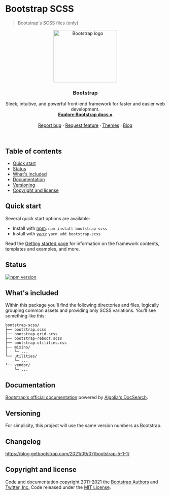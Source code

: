 # Bootstrap SCSS

> Bootstrap's SCSS files (only)

<p align="center">
  <a href="https://getbootstrap.com/">
    <img src="https://getbootstrap.com/docs/5.1/assets/brand/bootstrap-logo-shadow.png" alt="Bootstrap logo" width="200" height="165">
  </a>
</p>

<h3 align="center">Bootstrap</h3>

<p align="center">
  Sleek, intuitive, and powerful front-end framework for faster and easier web development.
  <br>
  <a href="https://getbootstrap.com/docs/5.1/"><strong>Explore Bootstrap docs »</strong></a>
  <br>
  <br>
  <a href="https://github.com/twbs/bootstrap/issues/new?template=bug_report.md">Report bug</a>
  ·
  <a href="https://github.com/twbs/bootstrap/issues/new?template=feature_request.md">Request feature</a>
  ·
  <a href="https://themes.getbootstrap.com/">Themes</a>
  ·
  <a href="https://blog.getbootstrap.com/">Blog</a>
</p>

<br>

## Table of contents

- [Quick start](#quick-start)
- [Status](#status)
- [What's included](#whats-included)
- [Documentation](#documentation)
- [Versioning](#versioning)
- [Copyright and license](#copyright-and-license)

## Quick start

Several quick start options are available:

- Install with [npm](https://www.npmjs.com/): `npm install bootstrap-scss`
- Install with [yarn](https://yarnpkg.com/): `yarn add bootstrap-scss`

Read the [Getting started page](https://getbootstrap.com/docs/5.1/getting-started/introduction/) for information on the framework contents, templates and examples, and more.

## Status

[![npm version](https://img.shields.io/npm/v/bootstrap-scss.svg)](https://www.npmjs.com/package/bootstrap-scss)

## What's included

Within this package you'll find the following directories and files, logically grouping common assets and providing only SCSS variations. You'll see something like this:

```
bootstrap-scss/
├── bootstrap.scss
├── bootstrap-grid.scss
├── bootstrap-reboot.scss
├── bootstrap-utilities.css
├── mixins/
│   └─ ...
└── utilities/
    └─ ...
└── vendor/
    └─ ...
```

## Documentation

[Bootstrap's official documentation](https://getbootstrap.com/) powered by [Algolia's DocSearch](https://community.algolia.com/docsearch/).

## Versioning

For simplicity, this project will use the same version numbers as Bootstrap.

## Changelog

https://blog.getbootstrap.com/2021/09/07/bootstrap-5-1-1/

## Copyright and license

Code and documentation copyright 2011-2021 the [Bootstrap Authors](https://github.com/twbs/bootstrap/graphs/contributors) and [Twitter, Inc.](https://twitter.com) Code released under the [MIT License](https://github.com/twbs/bootstrap/blob/main/LICENSE).
